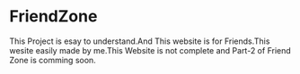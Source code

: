 # FriendZone
This Project is esay to understand.And This website is for Friends.This wesite easily made by me.This  Website is not complete and Part-2 of Friend Zone is comming soon. 
